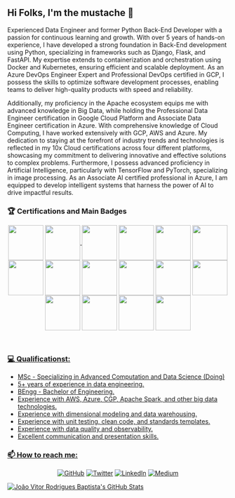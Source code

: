 ## Hi Folks, I'm the mustache 👋

<!--
**helpthx/helpthx** is a ✨ _special_ ✨ repository because its `README.md` (this file) appears on your GitHub profile.

Here are some ideas to get you started:

- 🔭 I’m currently working on ...
- 🌱 I’m currently learning ...
- 👯 I’m looking to collaborate on ...
- 🤔 I’m looking for help with ...
- 💬 Ask me about ...
- 📫 How to reach me: ...
- 😄 Pronouns: ...
- ⚡ Fun fact: ...
-->

Experienced Data Engineer and former Python Back-End Developer with a passion for continuous learning and growth. With over 5 years of hands-on experience, I have developed a strong foundation in Back-End development using Python, specializing in frameworks such as Django, Flask, and FastAPI. My expertise extends to containerization and orchestration using Docker and Kubernetes, ensuring efficient and scalable deployment. As an Azure DevOps Engineer Expert and Professional DevOps certified in GCP, I possess the skills to optimize software development processes, enabling teams to deliver high-quality products with speed and reliability. 

Additionally, my proficiency in the Apache ecosystem equips me with advanced knowledge in Big Data, while holding the Professional Data Engineer certification in Google Cloud Platform and Associate Data Engineer certification in Azure.
With comprehensive knowledge of Cloud Computing, I have worked extensively with GCP, AWS and Azure. My dedication to staying at the forefront of industry trends and technologies is reflected in my 10x Cloud certifications across four different platforms, showcasing my commitment to delivering innovative and effective solutions to complex problems.
Furthermore, I possess advanced proficiency in Artificial Intelligence, particularly with TensorFlow and PyTorch, specializing in image processing. As an Associate AI certified professional in Azure, I am equipped to develop intelligent systems that harness the power of AI to drive impactful results.


### :trophy: Certifications and Main Badges
<p align="center">
<!-- FKK FUN -->
<img align='center' src='https://miro.medium.com/max/400/0*53zG2vyo0yJuEpFr' width='80"'>
<a href="https://www.credential.net/dc73874c-ecb8-4829-bbfe-8ff44d524676#gs.thdxnh">
<!-- GCP ACE -->
<img align='center' src='https://miro.medium.com/max/800/1*T59fnCvp71WqNeuytWGorA.png' width='80"'>
<a href="https://www.credential.net/747ba600-6f71-4a88-8316-3527679a1691">
<!-- GCP PDE -->
<img align='center' src='https://miro.medium.com/max/1200/1*T0_akZfhC_BmZNc0znAtdQ.png' width='80"'></a>
<a href="https://www.credential.net/0349897e-8d38-4131-91d5-537a91fe4e22">
<!-- GCP PCA -->
<img align='center' src='https://miro.medium.com/v2/resize:fit:300/0*puFT00gVK-7ik0Bt.png' width='80"'></a>
<a href="https://www.credential.net/fdcd8520-89ff-4980-9eaa-0f34d523a4ca">
<!-- GCP PCDO -->
<img align='center' src='https://miro.medium.com/v2/resize:fit:520/1*HEvYt-yL78Oxg3fpP6EpqA.png' width='80"'></a>
<a href="https://www.credential.net/5bef4496-e62a-44b6-a894-a14e7d2dbd53#gs.ovxmk3">
<!-- AZU 900 -->
<img align='center' src='https://images.credly.com/size/340x340/images/be8fcaeb-c769-4858-b567-ffaaa73ce8cf/image.png' width='80"'></a>
<a href="https://www.credly.com/badges/63104e7a-59d6-45fe-94fa-ce58ab2dce8b">
<!-- AZU 104 -->	
<img align='center' src='https://images.credly.com/size/340x340/images/336eebfc-0ac3-4553-9a67-b402f491f185/azure-administrator-associate-600x600.png' width='80"'></a>
<a href="https://www.credly.com/badges/8240a0f7-bc12-4ecb-b94a-08c5501547c1">
<!-- AZU 100 -->	
<img align='center' src='https://images.credly.com/size/340x340/images/61f56aa4-16fd-403c-90bc-1d90dba1fa99/image.png' width='80"'></a>	
<a href="https://www.youracclaim.com/earner/earned/badge/4b0974aa-b167-4faa-acc0-a3348d877dd5">
<!-- AZU DATA ENG -->	
<img align='center' src='https://images.credly.com/size/340x340/images/61542181-0e8d-496c-a17c-3d4bf590eda1/azure-data-engineer-associate-600x600.png' width='80"'></a>	
<a href="https://www.credly.com/badges/9b945d04-b068-451b-9549-df14c140482e">
<!-- AZU 400 -->	
<img align='center' src='https://images.credly.com/size/340x340/images/c3ab66f8-5d59-4afa-a6c2-0ba30a1989ca/CERT-Expert-DevOps-Engineer-600x600.png' width='80"'></a>	
<a href="https://www.credly.com/badges/2a72f932-e43f-4f96-985f-19fdd67b2882">
<!-- ALI ACA -->	
<img align='center' src='https://hotmart.s3.amazonaws.com/product_contents/86999429-773b-46d4-bd17-00b2086c1575/badge_associate.png' width='80"'></a>
<a href="https://www.youracclaim.com/badges/b2728ae5-09bd-42ca-8e75-c5ea827cd63e">
<!-- OCI ARQ -->
<img align='center' src='https://images.youracclaim.com/size/680x680/images/a0c90a95-7b12-4b51-a8a5-59887be2c399/08_Associate_OCI_Architect_2019.png' width='80"'></a>
<a href="https://www.youracclaim.com/earner/earned/badge/d23b227e-8ae3-4d67-b8c7-93db85f6ce04">
<!-- OCI ACA -->
<img align='center' src='https://images.youracclaim.com/size/680x680/images/697cf123-74b0-4356-9055-9973471d26d6/03_Oracle_Cloud_Infrastructure_Foundations_Associate.png' width='80"'></a>
<!-- SCALA -->
<img align='center' src='https://images.credly.com/size/340x340/images/0c067956-9a64-45ee-8471-c794e3e3f57c/Data_Science_with_Scala_-_Pwr_by_Lightbend.png' width='80"'></a>
<a href="https://www.credly.com/badges/9c610b61-bd47-4966-a696-b894a729c302">
<!-- AWS P -->
<img align='center' src='https://images.credly.com/size/340x340/images/00634f82-b07f-4bbd-a6bb-53de397fc3a6/image.png' width='80"'></a>
<a href="https://www.credly.com/badges/b32c18ae-5e59-49e9-b56a-58f00b3d09da">
<!-- AIRFLOW -->
<img align='center' src='https://www.astronomer.io/archive/4fecD6QTOzMLknuy1rclzk/cab359d051ac2436625560c4927ce804/astronomer_rebranded_certbadge1.png?w=388&h=343&fm=webp' width='80"'></a>
<a href="https://www.credly.com/badges/71787b4c-e0b3-4f91-abc0-b466bc6e0bc9">
</p>
<br>
<!-- <p align="center">
Remaning bagdes 
<a href="https://www.youracclaim.com/badges/f8b82443-3d07-4885-9d43-9a611ab1575c"><img align='center' src='https://images.youracclaim.com/size/110x110/images/640641c6-0917-430b-b319-88d5e0eeb8eb/Cloud_Native_Sec_Conf_-_Data_Security.png' width='80"'></a>
<a href="https://www.youracclaim.com/badges/34aaf519-f4c9-4730-9397-e91eb478d09f"><img align='center' src='https://images.youracclaim.com/size/110x110/images/01d39c6e-56b8-41d2-b994-fb9d4587240f/Cloud_Native_Sec_Conf_-_DevSecOps_Security.png' width='80"'></a>
<a href="https://www.youracclaim.com/badges/805208f1-20e4-4910-9884-a6436d9f2ac2"><img align='center' src='https://images.youracclaim.com/size/110x110/images/d0d5241d-ffd7-432d-963d-fc5a0dcdc51a/Cloud_Native_Sec_Conf_-_App_Security.png' width='80"'></a>
<a href="https://www.youracclaim.com/earner/earned/badge/517685d1-0fd2-49a9-864e-adecdc748796"><img align='center' src='https://images.youracclaim.com/size/340x340/images/9790dda7-31ee-4a00-b002-c22fdd5108c7/Hybrid_Cloud_Conf_-_Microservices_Architect.png' width='80"'></a>
<a href="https://www.youracclaim.com/earner/earned/badge/c18fbf89-2185-4fd8-9a0d-8e126e4fd401"><img align='center' src='https://images.youracclaim.com/size/340x340/images/f44e24a1-5c29-425f-8c6e-37d29394bb7f/Hybrid_Cloud_Conf_-_Pipeline_Builder.png' width='80"'></a>
<a href="https://www.youracclaim.com/earner/earned/badge/0bc42ac7-894a-4f3e-9971-af4305fb21d1"><img align='center' src='https://images.youracclaim.com/size/340x340/images/a40ea06f-2c9f-419d-848b-67864fd2f4ba/Hybrid_Cloud_Conf_-_Serverless_Innovator.png' width='80"'></a>
<a href="https://www.youracclaim.com/earner/earned/badge/221d7c72-4354-4988-bb11-c3b10f98708b"><img align='center' src='https://images.youracclaim.com/size/340x340/images/5e783b30-fa40-40ba-b457-be9bacdb116c/Hybrid_Cloud_Conf_-_Service_Mesh_Networker.png' width='80"'></a>
<a href="https://www.youracclaim.com/earner/earned/badge/6d0a509d-68ea-488b-b50d-6cb500289b0f"><img align='center' src='https://images.youracclaim.com/size/340x340/images/12c8f55d-bcf7-4465-a176-411d42b006a4/Hybrid_Cloud_Conf_-_App_Sec_and_Threat_Modler.png' width='80"'></a>
<a href="https://www.youracclaim.com/earner/earned/badge/ce1ad7ff-e90c-4c4d-9947-f1451f16b6a6"><img align='center' src='https://images.youracclaim.com/size/340x340/images/9e7cb55c-f086-44f1-aad9-9f64b09a5f43/Hybrid_Cloud_Conf_-_App_Developer.png' width='80"'></a>
Open source Big data 
<a href="https://www.youracclaim.com/badges/9c610b61-bd47-4966-a696-b894a729c302"><img align='center' src='https://images.youracclaim.com/images/0c067956-9a64-45ee-8471-c794e3e3f57c/Data%2BScience%2Bwith%2BScala%2B-%2BPwr%2Bby%2BLightbend.png' width='80"'></a>
<a href="https://www.youracclaim.com/badges/940a59a9-2db4-46f2-ae12-97272c4eedf6"><img align='center' src='https://images.youracclaim.com/size/110x110/images/08216781-93cb-4ba1-8110-8eb3401fa8ce/Docker%2BEssentials%2B-%2BISDN.png' width='80"'></a>
<a href="https://www.youracclaim.com/badges/8d12a31c-aeb1-45de-8e56-19b9450f299c"><img align='center' src='https://images.youracclaim.com/size/110x110/images/b4e6cd62-b23f-4166-88a4-37f7f636efc4/Big%2BData%2BFound%2BLevel%2B2%2B-%2BCC%2Bv2.png' width='80"'></a>
<a href="https://www.youracclaim.com/badges/46757a43-1582-4987-9542-447b3f515592"><img align='center' src='https://images.youracclaim.com/size/110x110/images/73ac7b07-679c-4c0e-94d9-8b9dc11efe59/Applied%2BData%2BScience%2Bwith%2BPython.png' width='80"'></a>
<a href="https://www.youracclaim.com/badges/08d19b51-ee37-4b07-9145-bd5a3929bc12"><img align='center' src='https://images.youracclaim.com/size/340x340/images/b0607951-b6f7-47d0-af16-7112971ab2ef/Cloud_Core_-_Developer_Skills_Network_-_v3.png' width='80"'></a>
<a href="https://www.youracclaim.com/badges/01bdc027-8cf5-4d4b-b119-52ec262ee1da"><img align='center' src='https://images.youracclaim.com/size/110x110/images/747c6cdd-e728-446a-8e32-bbfb58fc04c7/Deep%2BLearning%2B-%2BKnowledge%2B2%2BStars.png' width='80"'></a>
<a href="https://www.youracclaim.com/badges/8522f97c-e7c4-4586-9161-c5e644d7a0a2"><img align='center' src='https://images.youracclaim.com/size/110x110/images/14b04d02-e1c3-4278-86e7-bbc9104a483f/Hadoop%2BData%2BFound%2BLevel%2B2%2B-%2BCC%2Bv2.png' width='80"'></a>
<a href="https://www.youracclaim.com/badges/7b2a7c13-13c9-4523-a340-2ca7bf7fe377"><img align='center' src='https://images.youracclaim.com/images/c8d631fd-477d-4879-bc66-340086f2e518/Hadoop%2BData%2BAccess%2BLevel%2B2%2B-%2BCC%2B-%2B2019.png' width='80"'></a>
<a href="https://www.youracclaim.com/badges/cb09310f-7459-4d1d-a27a-38026f771814"><img align='center' src='https://images.youracclaim.com/images/a4096c19-d5e8-4145-838c-88832a1503f2/Hadoop%2BAdministration%2BLevel%2B2%2B-%2BCC%2B-%2B2019.png' width='80"'></a>
<a href="https://www.youracclaim.com/badges/b3ad5d8c-706b-4415-b23a-8ba700fdabd0"><img align='center' src='https://images.youracclaim.com/size/110x110/images/051ed1ba-7b7e-43e8-9d65-4287e61fc9aa/Hadoop%2BProgramming%2BLevel%2B2%2B-%2BCC%2B-%2B2019.png' width='80"'></a>
<a href="https://www.youracclaim.com/earner/earned/badge/c309d5fe-ef6c-4f0f-828d-aca5279af741"><img align='center' src='https://images.youracclaim.com/size/340x340/images/15e0b822-1ee8-461b-820b-0f015c9f0cd4/Scala_Pgrm_for_Data_Sci_Level_2_-_CC_-_2019.png' width='80"'></a>
</p>
-->


### :computer: Qualificationst:
 - MSc - Specializing in Advanced Computation and Data Science (Doing)
 - 5+ years of experience in data engineering.
 - BEngg - Bachelor of Engineering.
 - Experience with AWS, Azure, CGP, Apache Spark, and other big data technologies.
 - Experience with dimensional modeling and data warehousing.
 - Experience with unit testing, clean code, and standards templates.
 - Experience with data quality and observability.
 - Excellent communication and presentation skills.


### 📫 How to reach me: 
<p align="center">
	<a href="https://github.com/helpthx"><img src="https://img.shields.io/github/followers/helpthx.svg?label=GitHub&style=social" alt="GitHub"></a>
	<a href="https://twitter.com/helpyhx"><img src="https://img.shields.io/twitter/follow/helpyhx?label=Twitter&style=social" alt="Twitter"></a>
	<a href="https://www.linkedin.com/in/jo%C3%A3o-vitor-rodrigues-baptista-4a3546149/"><img src="https://img.shields.io/badge/LinkedIn--_.svg?style=social&logo=linkedin" alt="LinkedIn"></a>
  <a href="https://medium.com/@helpthx"><img src="https://img.shields.io/badge/Medium--_.svg?style=social&logo=medium" alt="Medium">
</p>

![João Vitor Rodrigues Baptista's GitHub Stats](https://github-readme-stats.vercel.app/api?username=helpthx&show_icons=true)

